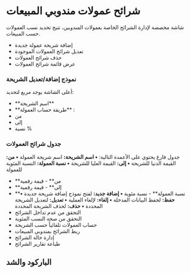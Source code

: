 # شرائح عمولات مندوبي المبيعات
شاشة مخصصة لإدارة الشرائح الخاصة بعمولات المندوبين، تتيح تحديد نسب
العمولات حسب المبيعات.
- إضافة شريحة عمولة جديدة
- تعديل شرائح العمولات الموجودة
- حذف شرائح العمولات
- عرض قائمة شرائح العمولات
### نموذج إضافة/تعديل الشريحة
أعلى الشاشة يوجد مربع لتحديد:
- \*\*اسم الشريحة\*\* 
- \*\*طريقة حساب العمولة\*\* :
- من 
- إلى 
- نسبة % 
### جدول شرائح العمولات
جدول فارغ  يحتوي على الأعمدة التالية:
**• اسم الشريحة:** اسم شريحة العمولة
**• من:** القيمة الدنيا للشريحة
**• إلى:** القيمة العليا للشريحة
**• نسبة العمولة:** النسبة المئوية للعمولة
- \*\*من\*\*  - قيمة رقمية
- \*\*إلى\*\*  - قيمة رقمية
- \*\*نسبة العمولة\*\*  - نسبة مئوية
**• إضافة جديد:** لفتح نموذج إضافة شريحة جديدة
**• حفظ:** لحفظ البيانات المدخلة
**• إلغاء:** لإلغاء العملية
**• تعديل:** لتعديل الشريحة المحددة
**• حذف:** لحذف الشريحة المحددة
- التحقق من عدم تداخل الشرائح
- التحقق من صحة النسب المئوية
- حساب العمولات تلقائياً حسب الشريحة
- ربط الشرائح بمندوبي المبيعات
- إدارة حالة الشرائح 
- طباعة تقارير الشرائح
## الباركود والشد
